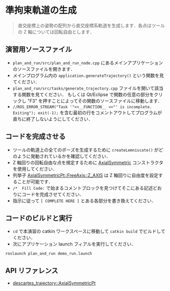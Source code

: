 # 準拘束軌道の生成
> 直交座標上の姿勢の配列から直交座標系軌道を生成します．各点はツールの Z 軸については回転自由とします．

## 演習用ソースファイル

  * `plan_and_run/src/plan_and_run_node.cpp` にあるメインアプリケーションのソースファイルを開きます．
  * メインプログラム内の `application.generateTrajectory()` という関数を見てください．
  * `plan_and_run/src/tasks/generate_trajectory.cpp` ファイルを開いて該当する関数を見てください．
  もしくは Qt/Eclipse で関数の任意の部分をクリックし "F3" を押すことによってその関数のソースファイルに移動します．
  * `//ROS_ERROR_STREAM("Task '"<<__FUNCTION__ <<"' is incomplete. Exiting"); exit(-1);` を含む最初の行をコメントアウトしてプログラムが直ちに終了しないようにしてください．

## コードを完成させる

 * ツールの軌道上の全てのポーズを生成するために `createLemniscate()` がどのように発動されているかを確認してください．
 * Z 軸回りの回転自由な点を規定するために [AxialSymmetric](http://docs.ros.org/indigo/api/descartes_trajectory/html/classdescartes__trajectory_1_1AxialSymmetricPt.html#a552cfabcd4891ea01886fa1b258de7f1) コンストラクタを使用してください．
 * 列挙子 [AxialSymmetricPt::FreeAxis::Z_AXIS](http://docs.ros.org/indigo/api/descartes_trajectory/html/classdescartes__trajectory_1_1AxialSymmetricPt.html#a65bf672235bde219db6667892efebbc2) は Z 軸回りに自由度を設定することが可能です．
 * `/*  Fill Code:` で始まるコメントブロックを見つけてそこにある記述どおりにコードを完成させてください．
 * 指示に従って `[ COMPLETE HERE ]` とある各部分を書き換えてください．

## コードのビルドと実行

 * `cd` で本演習の catkin ワークスペースに移動して `catkin build` でビルドしてください．
 * 次にアプリケーション launch フィアルを実行してください．

```
roslaunch plan_and_run demo_run.launch
```

## API リファレンス

* [descartes_trajectory::AxialSymmetricPt](http://docs.ros.org/indigo/api/descartes_trajectory/html/classdescartes__trajectory_1_1AxialSymmetricPt.html)
